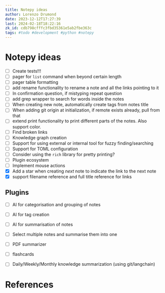 ```yaml
---
title: Notepy ideas
author: Lorenzo Drumond
date: 2023-12-12T17:27:39
last: 2024-02-18T18:22:16
zk_id: cdb798cfffc3fbd35361e5ab2fbe363c
tags: #todo #development #python #notepy
---
```



# Notepy ideas

- [ ] Create tests!!!
- [ ] pager for `list` command when beyond certain length
- [ ] pager table formatting
- [ ] add rename functionality to rename a note and all the links pointing to it
- [ ] In confirmation question, if mistyping repeat question
- [ ] add grep wrapper to search for words inside the notes
- [ ] When creating new note, automatically create tags from notes title
- [ ] When adding git origin at initialization, if remote exists already, pull from that
- [ ] extend print functionality to print different parts of the notes. Also support color.
- [ ] Find broken links
- [ ] Knowledge graph creation
- [ ] Support for using external or internal tool for fuzzy finding/searching
- [ ] Support for TOML configuration
- [ ] Consider using the `rich` library for pretty printing?
- [ ] Plugin ecosystem
- [ ] Implement mouse actions
- [x] Add a star when creating _next_ note to indicate the link to the next note
- [x] support filename reference and full title reference for links

## Plugins
- [ ] AI for categorisation and grouping of notes
- [ ] AI for tag creation
- [ ] AI for summarisation of notes
- [ ] Select multiple notes and summarise them into one
- [ ] PDF summarizer
- [ ] flashcards
- [ ] Daily/Weekly/Monthly knowledge summarization (using git/langchain)


# References
